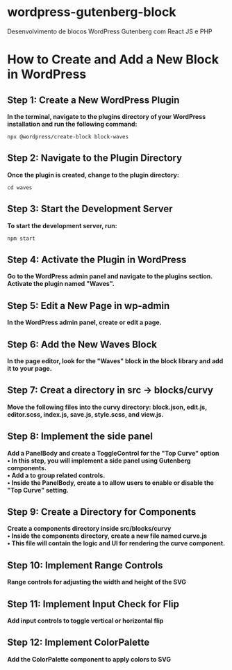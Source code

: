 # wordpress-gutenberg-block
Desenvolvimento de blocos WordPress Gutenberg com React JS e PHP

# How to Create and Add a New Block in WordPress

## Step 1: Create a New WordPress Plugin
**In the terminal, navigate to the plugins directory of your WordPress installation and run the following command:**

	npx @wordpress/create-block block-waves

## Step 2: Navigate to the Plugin Directory
**Once the plugin is created, change to the plugin directory:**

	cd waves

## Step 3: Start the Development Server
**To start the development server, run:**

	npm start

## Step 4: Activate the Plugin in WordPress
**Go to the WordPress admin panel and navigate to the plugins section. Activate the plugin named "Waves".**

## Step 5: Edit a New Page in wp-admin
**In the WordPress admin panel, create or edit a page.**

## Step 6: Add the New Waves Block
**In the page editor, look for the "Waves" block in the block library and add it to your page.**

## Step 7: Creat a directory in src -> blocks/curvy 
**Move the following files into the curvy directory: block.json, edit.js, editor.scss, index.js, save.js, style.scss, and view.js.**

## Step 8: Implement the side panel
**Add a PanelBody and create a ToggleControl for the "Top Curve" option <br>
• In this step, you will implement a side panel using Gutenberg components.<br>
• Add a <PanelBody> to group related controls.<br>
• Inside the PanelBody, create a <ToggleControl> to allow users to enable or disable the "Top Curve" setting.**

## Step 9: Create a Directory for Components
**Create a components directory inside src/blocks/curvy <br>
• Inside the components directory, create a new file named curve.js <br>
• This file will contain the logic and UI for rendering the curve component.**

## Step 10: Implement Range Controls
**Range controls for adjusting the width and height of the SVG**

## Step 11: Implement Input Check for Flip
**Add input controls to toggle vertical or horizontal flip**

## Step 12: Implement ColorPalette
**Add the ColorPalette component to apply colors to SVG**
